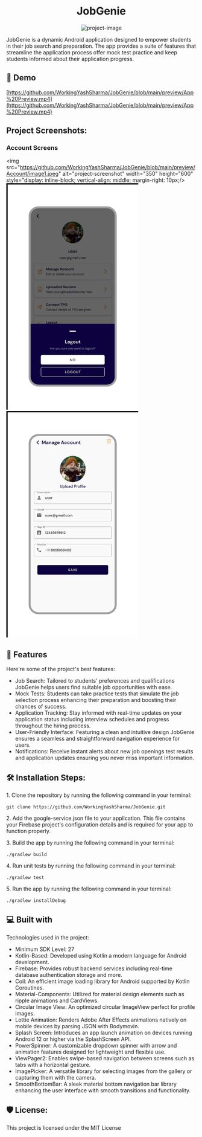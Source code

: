 <h1 align="center" id="title">JobGenie</h1>

<p align="center"><img src="https://socialify.git.ci/WorkingYashSharma/JobGenie/image?language=1&amp;owner=1&amp;name=1&amp;stargazers=1&amp;theme=Light" alt="project-image"></p>

<p id="description">JobGenie is a dynamic Android application designed to empower students in their job search and preparation. The app provides a suite of features that streamline the application process offer mock test practice and keep students informed about their application progress.</p>

<h2>🚀 Demo</h2>

[https://github.com/WorkingYashSharma/JobGenie/blob/main/preview/App%20Preview.mp4](https://github.com/WorkingYashSharma/JobGenie/blob/main/preview/App%20Preview.mp4)

<h2>Project Screenshots:</h2>

<h3>Account Screens</h2>

<img src="https://github.com/WorkingYashSharma/JobGenie/blob/main/preview/Account/image1.jpeg" alt="project-screenshot" width="350" height="600" style="display: inline-block; vertical-align: middle; margin-right: 10px;/>
<img src="https://github.com/WorkingYashSharma/JobGenie/blob/main/preview/Account/image2.jpeg" alt="project-screenshot" width="350" height="600/">
<img src="https://github.com/WorkingYashSharma/JobGenie/blob/main/preview/Account/image3.jpeg" alt="project-screenshot" width="350" height="600/">

  
  
<h2>🧐 Features</h2>

Here're some of the project's best features:

*   Job Search: Tailored to students' preferences and qualifications JobGenie helps users find suitable job opportunities with ease.
*   Mock Tests: Students can take practice tests that simulate the job selection process enhancing their preparation and boosting their chances of success.
*   Application Tracking: Stay informed with real-time updates on your application status including interview schedules and progress throughout the hiring process.
*   User-Friendly Interface: Featuring a clean and intuitive design JobGenie ensures a seamless and straightforward navigation experience for users.
*   Notifications: Receive instant alerts about new job openings test results and application updates ensuring you never miss important information.

<h2>🛠️ Installation Steps:</h2>

<p>1. Clone the repository by running the following command in your terminal:</p>

```
git clone https://github.com/WorkingYashSharma/JobGenie.git
```

<p>2. Add the google-service.json file to your application. This file contains your Firebase project's configuration details and is required for your app to function properly.</p>

<p>3. Build the app by running the following command in your terminal:</p>

```
./gradlew build
```

<p>4. Run unit tests by running the following command in your terminal:</p>

```
./gradlew test
```

<p>5. Run the app by running the following command in your terminal:</p>

```
./gradlew installDebug
```

  
  
<h2>💻 Built with</h2>

Technologies used in the project:

*   Minimum SDK Level: 27
*   Kotlin-Based: Developed using Kotlin a modern language for Android development.
*   Firebase: Provides robust backend services including real-time database authentication storage and more.
*   Coil: An efficient image loading library for Android supported by Kotlin Coroutines.
*   Material-Components: Utilized for material design elements such as ripple animations and CardViews.
*   Circular Image View: An optimized circular ImageView perfect for profile images.
*   Lottie Animation: Renders Adobe After Effects animations natively on mobile devices by parsing JSON with Bodymovin.
*   Splash Screen: Introduces an app launch animation on devices running Android 12 or higher via the SplashScreen API.
*   PowerSpinner: A customizable dropdown spinner with arrow and animation features designed for lightweight and flexible use.
*   ViewPager2: Enables swipe-based navigation between screens such as tabs with a horizontal gesture.
*   ImagePicker: A versatile library for selecting images from the gallery or capturing them with the camera.
*   SmoothBottomBar: A sleek material bottom navigation bar library enhancing the user interface with smooth transitions and functionality.

<h2>🛡️ License:</h2>

This project is licensed under the MIT License
